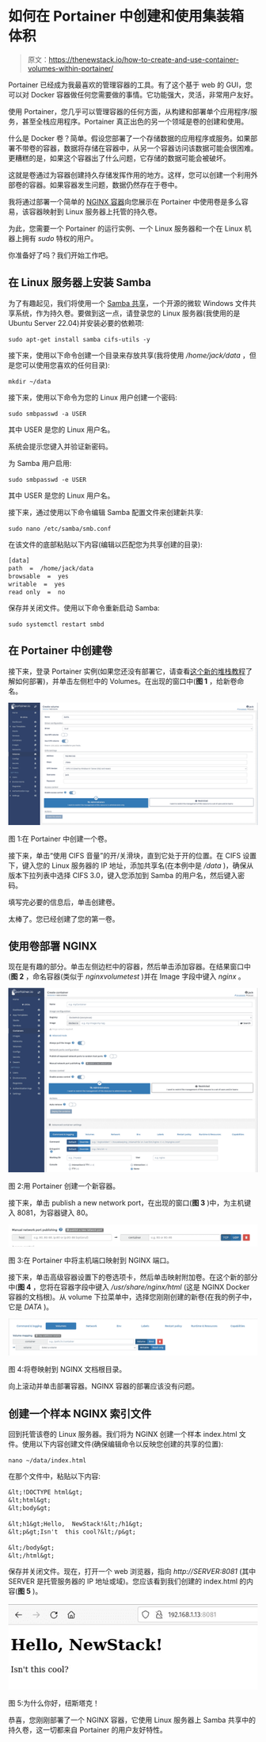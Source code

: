 # 如何在 Portainer 中创建和使用集装箱体积

> 原文：<https://thenewstack.io/how-to-create-and-use-container-volumes-within-portainer/>

Portainer 已经成为我最喜欢的管理容器的工具。有了这个基于 web 的 GUI，您可以对 Docker 容器做任何您需要做的事情。它功能强大，灵活，非常用户友好。

使用 Portainer，您几乎可以管理容器的任何方面，从构建和部署单个应用程序/服务，甚至全栈应用程序。Portainer 真正出色的另一个领域是卷的创建和使用。

什么是 Docker 卷？简单。假设您部署了一个存储数据的应用程序或服务。如果部署不带卷的容器，数据将存储在容器中，从另一个容器访问该数据可能会很困难。更糟糕的是，如果这个容器出了什么问题，它存储的数据可能会被破坏。

这就是卷通过为容器创建持久存储发挥作用的地方。这样，您可以创建一个利用外部卷的容器。如果容器发生问题，数据仍然存在于卷中。

我将通过部署一个简单的 [NGINX 容器](https://www.nginx.com?utm_content=inline-mention)向您展示在 Portainer 中使用卷是多么容易，该容器映射到 Linux 服务器上托管的持久卷。

为此，您需要一个 Portainer 的运行实例、一个 Linux 服务器和一个在 Linux 机器上拥有 *sudo* 特权的用户。

你准备好了吗？我们开始工作吧。

## 在 Linux 服务器上安装 Samba

为了有趣起见，我们将使用一个 [Samba 共享](https://www.samba.org/)，一个开源的微软 Windows 文件共享系统，作为持久卷。要做到这一点，请登录您的 Linux 服务器(我使用的是 Ubuntu Server 22.04)并安装必要的依赖项:

`sudo apt-get install samba cifs-utils -y`

接下来，使用以下命令创建一个目录来存放共享(我将使用 */home/jack/data* ，但是您可以使用您喜欢的任何目录):

`mkdir ~/data`

接下来，使用以下命令为您的 Linux 用户创建一个密码:

`sudo smbpasswd -a USER`

其中 USER 是您的 Linux 用户名。

系统会提示您键入并验证新密码。

为 Samba 用户启用:

`sudo smbpasswd -e USER`

其中 USER 是您的 Linux 用户名。

接下来，通过使用以下命令编辑 Samba 配置文件来创建新共享:

`sudo nano /etc/samba/smb.conf`

在该文件的底部粘贴以下内容(编辑以匹配您为共享创建的目录):

```
[data]
path  =  /home/jack/data
browsable  =  yes
writable  =  yes
read only  =  no

```

保存并关闭文件。使用以下命令重新启动 Samba:

`sudo systemctl restart smbd`

## 在 Portainer 中创建卷

接下来，登录 Portainer 实例(如果您还没有部署它，请查看[这个新的堆栈教程](https://thenewstack.io/deploy-portainer-for-easier-container-management/)了解如何部署)，并单击左侧栏中的 Volumes。在出现的窗口中(**图 1** ，给新卷命名。

![Figure 1: Creating a volume in Portainer.](img/db090401660984a6edab4b127c359f3e.png)

图 1:在 Portainer 中创建一个卷。

接下来，单击“使用 CIFS 音量”的开/关滑块，直到它处于开的位置。在 CIFS 设置下，键入您的 Linux 服务器的 IP 地址，添加共享名(在本例中是 */data* )，确保从版本下拉列表中选择 CIFS 3.0，键入您添加到 Samba 的用户名，然后键入密码。

填写完必要的信息后，单击创建卷。

太棒了。您已经创建了您的第一卷。

## 使用卷部署 NGINX

现在是有趣的部分。单击左侧边栏中的容器，然后单击添加容器。在结果窗口中(**图 2** ，命名容器(类似于 *nginxvolumetest* )并在 Image 字段中键入 *nginx* 。

![ Creating a new container with Portainer.](img/98461593e485934171dbff3a76e28619.png)

图 2:用 Portainer 创建一个新容器。

接下来，单击 publish a new network port，在出现的窗口(**图 3** )中，为主机键入 8081，为容器键入 80。

![Figure 3: Mapping the host port to the NGINX port in Portainer.](img/bbdd1b86b0ddd2a3f876177862bf12df.png)

图 3:在 Portainer 中将主机端口映射到 NGINX 端口。

接下来，单击高级容器设置下的卷选项卡，然后单击映射附加卷。在这个新的部分中(**图 4** ，您将在容器字段中键入 */usr/share/nginx/html* (这是 NGINX Docker 容器的文档根)。从 volume 下拉菜单中，选择您刚刚创建的新卷(在我的例子中，它是 *DATA* )。

![Mapping the volume to the NGINX document root.](img/16e455a38592beda7e340236b1cda833.png)

图 4:将卷映射到 NGINX 文档根目录。

向上滚动并单击部署容器。NGINX 容器的部署应该没有问题。

## 创建一个样本 NGINX 索引文件

回到托管该卷的 Linux 服务器。我们将为 NGINX 创建一个样本 index.html 文件。使用以下内容创建文件(确保编辑命令以反映您创建的共享的位置):

`nano ~/data/index.html`

在那个文件中，粘贴以下内容:

```
&lt;!DOCTYPE html&gt;
&lt;html&gt;
&lt;body&gt;

&lt;h1&gt;Hello,  NewStack!&lt;/h1&gt;
&lt;p&gt;Isn't  this cool?&lt;/p&gt;

&lt;/body&gt;
&lt;/html&gt;

```

保存并关闭文件。现在，打开一个 web 浏览器，指向 *http://SERVER:8081* (其中 SERVER 是托管服务器的 IP 地址或域)。您应该看到我们创建的 index.html 的内容(**图 5** )。

![Sample page](img/feee570a91603ce3fa32edbd7e98d91f.png)

图 5:为什么你好，纽斯塔克！

恭喜，您刚刚部署了一个 NGINX 容器，它使用 Linux 服务器上 Samba 共享中的持久卷，这一切都来自 Portainer 的用户友好特性。

<svg xmlns:xlink="http://www.w3.org/1999/xlink" viewBox="0 0 68 31" version="1.1"><title>Group</title> <desc>Created with Sketch.</desc></svg>